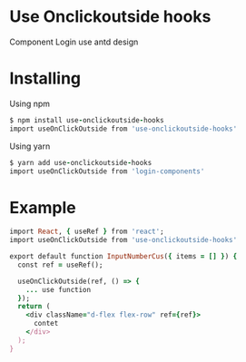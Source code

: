 # Use Onclickoutside hooks

Component Login use antd design

# Installing

Using npm

```ruby
$ npm install use-onclickoutside-hooks
import useOnClickOutside from 'use-onclickoutside-hooks'
```

Using yarn

```ruby
$ yarn add use-onclickoutside-hooks
import useOnClickOutside from 'login-components'
```

# Example

```ruby
import React, { useRef } from 'react';
import useOnClickOutside from 'use-onclickoutside-hooks'

export default function InputNumberCus({ items = [] }) {
  const ref = useRef();

  useOnClickOutside(ref, () => {
    ... use function
  });
  return (
    <div className="d-flex flex-row" ref={ref}>
      contet
    </div>
  );
}

```
